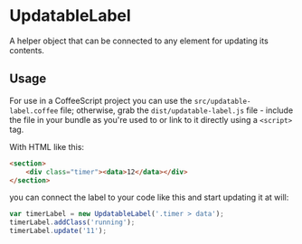 # UpdatableLabel

A helper object that can be connected to any element for updating its contents.

## Usage

For use in a CoffeeScript project you can use the `src/updatable-label.coffee` file;
otherwise, grab the `dist/updatable-label.js` file - include the file in your bundle
as you're used to or link to it directly using a `<script>` tag.

With HTML like this:

```html
<section>
	<div class="timer"><data>12</data></div>
</section>
```

you can connect the label to your code like this and start updating it at will:

```javascript
var timerLabel = new UpdatableLabel('.timer > data');
timerLabel.addClass('running');
timerLabel.update('11');
```

